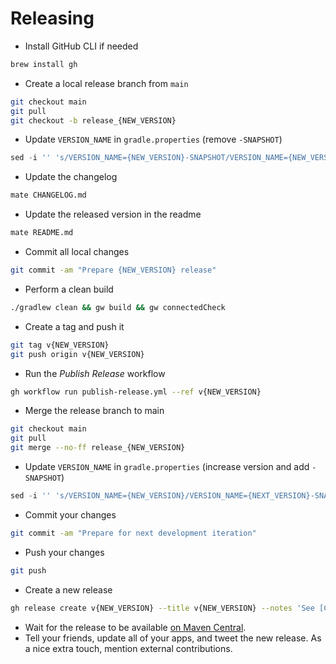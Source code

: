 # Releasing

* Install GitHub CLI if needed
```bash
brew install gh
```

* Create a local release branch from `main`
```bash
git checkout main
git pull
git checkout -b release_{NEW_VERSION}
```

* Update `VERSION_NAME` in `gradle.properties` (remove `-SNAPSHOT`)
```gradle
sed -i '' 's/VERSION_NAME={NEW_VERSION}-SNAPSHOT/VERSION_NAME={NEW_VERSION}/' gradle.properties
```

* Update the changelog
```bash
mate CHANGELOG.md
```	

* Update the released version in the readme
```bash
mate README.md
```	

* Commit all local changes
```bash
git commit -am "Prepare {NEW_VERSION} release"
```

* Perform a clean build
```bash
./gradlew clean && gw build && gw connectedCheck
```

* Create a tag and push it
```bash
git tag v{NEW_VERSION}
git push origin v{NEW_VERSION}
```

* Run the _Publish Release_ workflow
```bash
gh workflow run publish-release.yml --ref v{NEW_VERSION}
```

* Merge the release branch to main
```bash
git checkout main
git pull
git merge --no-ff release_{NEW_VERSION}
```
* Update `VERSION_NAME` in `gradle.properties` (increase version and add `-SNAPSHOT`)
```gradle
sed -i '' 's/VERSION_NAME={NEW_VERSION}/VERSION_NAME={NEXT_VERSION}-SNAPSHOT/' gradle.properties
```

* Commit your changes
```bash
git commit -am "Prepare for next development iteration"
```

* Push your changes
```bash
git push
```

* Create a new release
```bash
gh release create v{NEW_VERSION} --title v{NEW_VERSION} --notes 'See [Change Log](https://github.com/square/radiography/blob/main/CHANGELOG.md)'
```

* Wait for the release to be available [on Maven Central](https://repo1.maven.org/maven2/com/squareup/radiography/radiography/).
* Tell your friends, update all of your apps, and tweet the new release. 
  As a nice extra touch, mention external contributions.
